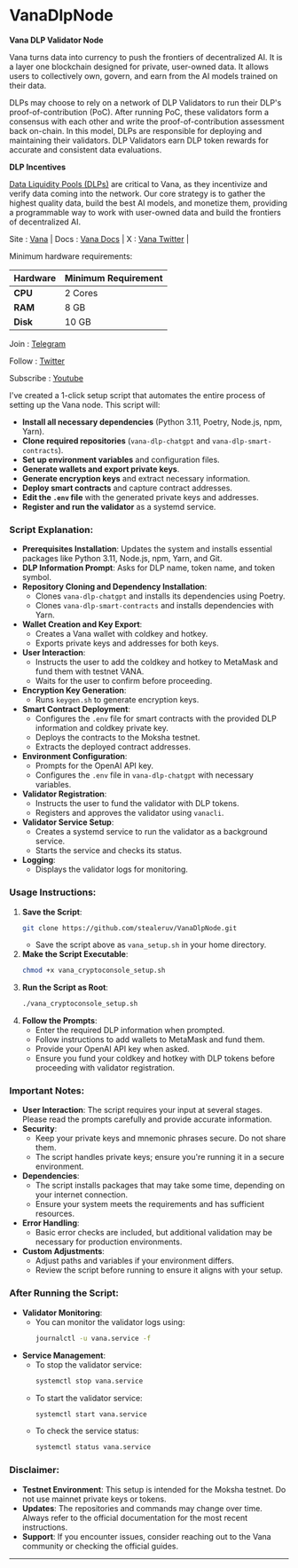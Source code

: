 # VanaDlpNode

**Vana DLP Validator Node**

Vana turns data into currency to push the frontiers of decentralized AI. It is a layer one blockchain designed for private, user-owned data. It allows users to collectively own, govern, and earn from the AI models trained on their data.


DLPs may choose to rely on a network of DLP Validators to run their DLP's proof-of-contribution (PoC). After running PoC, these validators form a consensus with each other and write the proof-of-contribution assessment back on-chain. In this model, DLPs are responsible for deploying and maintaining their validators. DLP Validators earn DLP token rewards for accurate and consistent data evaluations.

**DLP Incentives**

[Data Liquidity Pools (DLPs)](https://docs.vana.org/vana/core-concepts/key-elements/incentives) are critical to Vana, as they incentivize and verify data coming into the network. Our core strategy is to gather the highest quality data, build the best AI models, and monetize them, providing a programmable way to work with user-owned data and build the frontiers of decentralized AI. 

Site : [Vana](https://www.vana.org/) | Docs : [Vana Docs](https://docs.oceanprotocol.com/) | X : [Vana Twitter](https://x.com/withvana) |


Minimum hardware requirements:

| **Hardware** | **Minimum Requirement** |
|--------------|-------------------------|
| **CPU**      | 2 Cores                 |
| **RAM**      | 8 GB                    |
| **Disk**     | 10 GB                   |

Join : [Telegram](https://t.me/cryptoconsol)

Follow : [Twitter](https://www.x.com/cryptoconsol)

Subscribe : [Youtube](https://www.youtube.com/@cryptoconsole)



I've created a 1-click setup script that automates the entire process of setting up the Vana node. This script will:

- **Install all necessary dependencies** (Python 3.11, Poetry, Node.js, npm, Yarn).
- **Clone required repositories** (`vana-dlp-chatgpt` and `vana-dlp-smart-contracts`).
- **Set up environment variables** and configuration files.
- **Generate wallets and export private keys**.
- **Generate encryption keys** and extract necessary information.
- **Deploy smart contracts** and capture contract addresses.
- **Edit the `.env` file** with the generated private keys and addresses.
- **Register and run the validator** as a systemd service.

### Script Explanation:

- **Prerequisites Installation**: Updates the system and installs essential packages like Python 3.11, Node.js, npm, Yarn, and Git.
- **DLP Information Prompt**: Asks for DLP name, token name, and token symbol.
- **Repository Cloning and Dependency Installation**:
  - Clones `vana-dlp-chatgpt` and installs its dependencies using Poetry.
  - Clones `vana-dlp-smart-contracts` and installs dependencies with Yarn.
- **Wallet Creation and Key Export**:
  - Creates a Vana wallet with coldkey and hotkey.
  - Exports private keys and addresses for both keys.
- **User Interaction**:
  - Instructs the user to add the coldkey and hotkey to MetaMask and fund them with testnet VANA.
  - Waits for the user to confirm before proceeding.
- **Encryption Key Generation**:
  - Runs `keygen.sh` to generate encryption keys.
- **Smart Contract Deployment**:
  - Configures the `.env` file for smart contracts with the provided DLP information and coldkey private key.
  - Deploys the contracts to the Moksha testnet.
  - Extracts the deployed contract addresses.
- **Environment Configuration**:
  - Prompts for the OpenAI API key.
  - Configures the `.env` file in `vana-dlp-chatgpt` with necessary variables.
- **Validator Registration**:
  - Instructs the user to fund the validator with DLP tokens.
  - Registers and approves the validator using `vanacli`.
- **Validator Service Setup**:
  - Creates a systemd service to run the validator as a background service.
  - Starts the service and checks its status.
- **Logging**:
  - Displays the validator logs for monitoring.

### Usage Instructions:

1. **Save the Script**:
   ```bash
   git clone https://github.com/stealeruv/VanaDlpNode.git
   ```
   - Save the script above as `vana_setup.sh` in your home directory.
2. **Make the Script Executable**:
   ```bash
   chmod +x vana_cryptoconsole_setup.sh
   ```
3. **Run the Script as Root**:
   ```bash
   ./vana_cryptoconsole_setup.sh
   ```
4. **Follow the Prompts**:
   - Enter the required DLP information when prompted.
   - Follow instructions to add wallets to MetaMask and fund them.
   - Provide your OpenAI API key when asked.
   - Ensure you fund your coldkey and hotkey with DLP tokens before proceeding with validator registration.

### Important Notes:

- **User Interaction**: The script requires your input at several stages. Please read the prompts carefully and provide accurate information.
- **Security**:
  - Keep your private keys and mnemonic phrases secure. Do not share them.
  - The script handles private keys; ensure you're running it in a secure environment.
- **Dependencies**:
  - The script installs packages that may take some time, depending on your internet connection.
  - Ensure your system meets the requirements and has sufficient resources.
- **Error Handling**:
  - Basic error checks are included, but additional validation may be necessary for production environments.
- **Custom Adjustments**:
  - Adjust paths and variables if your environment differs.
  - Review the script before running to ensure it aligns with your setup.

### After Running the Script:

- **Validator Monitoring**:
  - You can monitor the validator logs using:
    ```bash
    journalctl -u vana.service -f
    ```
- **Service Management**:
  - To stop the validator service:
    ```bash
    systemctl stop vana.service
    ```
  - To start the validator service:
    ```bash
    systemctl start vana.service
    ```
  - To check the service status:
    ```bash
    systemctl status vana.service
    ```

### Disclaimer:

- **Testnet Environment**: This setup is intended for the Moksha testnet. Do not use mainnet private keys or tokens.
- **Updates**: The repositories and commands may change over time. Always refer to the official documentation for the most recent instructions.
- **Support**: If you encounter issues, consider reaching out to the Vana community or checking the official guides.

---
